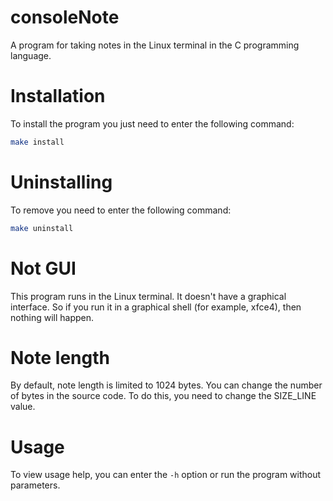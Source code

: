 # consoleNote
A program for taking notes in the Linux terminal in the C programming language.

# Installation
To install the program you just need to enter the following command:
```bash
make install
```

# Uninstalling
To remove you need to enter the following command:
```bash
make uninstall
```

# Not GUI
This program runs in the Linux terminal. It doesn't have a graphical interface. So if you run it in a graphical shell (for example, xfce4), then nothing will happen.

# Note length
By default, note length is limited to 1024 bytes. You can change the number of bytes in the source code. To do this, you need to change the SIZE_LINE value.

# Usage
To view usage help, you can enter the `-h` option or run the program without parameters.
